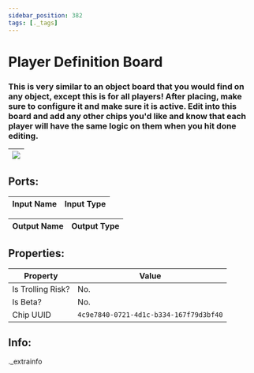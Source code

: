 ```yaml
---
sidebar_position: 382
tags: [._tags]
---
```


# Player Definition Board


### This is very similar to an object board that you would find on any object, except this is for all players! After placing, make sure to configure it and make sure it is active. Edit into this board and add any other chips you'd like and know that each player will have the same logic on them when you hit done editing.

| ![](https://images-ext-2.discordapp.net/external/MPmIaQzlEPmgGWlgi-WxBBXt0Bjv_zWPkg1y1f_sy3s/https/www.recroomcircuits.com/image/circuit/absolute-value?width=206&height=108) |
|-----|

## Ports:

| Input Name | Input Type |
|-----------|-----------|

| Output Name | Output Type |
|-----------|-----------|

## Properties:

| Property  | Value |
|-------------------|-----------|
| Is Trolling Risk? | No. |
| Is Beta? | No. |
| Chip UUID | `4c9e7840-0721-4d1c-b334-167f79d3bf40` |

## Info:
._extrainfo
